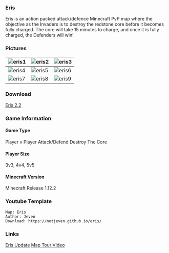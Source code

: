
### Eris

Eris is an action packed attack/defence Minecraft PvP map where the objective as the Invaders is to destroy the redstone core before it becomes fully charged. The core will take 15 minutes to charge, and once it is fully charged, the Defenders will win!

### Pictures

![eris1](https://user-images.githubusercontent.com/15371999/32384945-eaef98a0-c092-11e7-95eb-922b1ecaff04.png) | ![eris2](https://user-images.githubusercontent.com/15371999/32384957-f0f98134-c092-11e7-83d1-e0cd99345c91.png) | ![eris3](https://user-images.githubusercontent.com/15371999/32384966-f7a61aec-c092-11e7-97a5-1a928a4b974b.png)
--- | --- |  ---
![eris4](https://user-images.githubusercontent.com/15371999/32384991-0b3891a2-c093-11e7-80ba-598b57a5b4a4.png) | ![eris5](https://user-images.githubusercontent.com/15371999/32384993-0c7d995e-c093-11e7-8ff8-1de52fe6f28e.png) | ![eris6](https://user-images.githubusercontent.com/15371999/32384995-0dc60346-c093-11e7-8f23-b7178a5eaf5e.png)
![eris7](https://user-images.githubusercontent.com/15371999/32385003-18fad002-c093-11e7-9806-f3c371ca0e40.png) | ![eris8](https://user-images.githubusercontent.com/15371999/32385006-198ad8c8-c093-11e7-9584-27b60041f8fc.png) | ![eris9](https://user-images.githubusercontent.com/15371999/32385011-1ac6f898-c093-11e7-9548-da803a956436.png)

### Download
[Eris 2.2](https://notjeven.github.io/eris/)

### Game Information
#### Game Type
Player v Player
Attack/Defend
Destroy The Core
#### Player Size
3v3, 4v4, 5v5 
#### Minecraft Version
Minecraft Release 1.12.2

### Youtube Template
```
Map: Eris
Author: Jeven
Download: https://notjeven.github.io/eris/
```

### Links
[Eris Update](http://twitter.com/erisupdates/)
[Map Tour Video](http://youtu.be/Wq3NJ_AeNyE/)

